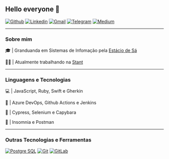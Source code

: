 ## Hello everyone :wave:
 
[![Github](https://img.shields.io/badge/-Github-595D60?style=flat-square&logo=Github&logoColor=white&link=https://github.com/nayaraquino/)](https://github.com/nayaraquino/)
[![Linkedin](https://img.shields.io/badge/-LinkedIn-595D60?style=flat-square&logo=Linkedin&logoColor=white&link=https://www.linkedin.com/in/nayaraquino//)](https://www.linkedin.com/in/nayaraquino/)
[![Gmail](https://img.shields.io/badge/-Gmail-595D60?style=flat-square&logo=Gmail&logoColor=white&link=mailto:nayaraquino7@gmail.com/)](mailto:nayaraquino7@gmail.com/)
[![Telegram](https://img.shields.io/badge/Telegram-595D60?style=flat-square&logo=Telegram&logoColor=white&link=https://t.me/nayaraquino)](https://t.me/nayaraquino)
[![Medium](https://img.shields.io/badge/Medium-595D60?style=flat-square&logo=Medium&logoColor=white&link=https://nayaraquino.medium.com/)](https://nayaraquino.medium.com/)

---
### Sobre mim

:mortar_board: | Granduanda em Sistemas de Infomação pela [Estácio de Sá](https://estacio.br)

:woman_technologist: | Atualmente trabalhando na [Stant](https://github.com/stantmob)

---
### Linguagens e Tecnologias

:computer: | JavaScript, Ruby, Swift e Gherkin

:repeat: | Azure DevOps, Github Actions e Jenkins

:mechanical_arm: | Cypress, Selenium e Capybara

:page_facing_up: | Insomnia e Postman

---
### Outras Tecnologias e Ferramentas
[![Postgre SQL](https://img.shields.io/badge/-PostgreSQL-595D60?style=flat-square&logo=PostgreSQL&logoColor=white&link=https://github.com/nayaraquino/)](https://github.com/nayaraquino/)
[![Git](https://img.shields.io/badge/-Git-595D60?style=flat-square&logo=git&logoColor=white&link=https://github.com/nayaraquino/)](https://github.com/nayaraquino/)
[![GitLab](https://img.shields.io/badge/-GitLab-595D60?style=flat-square&logo=GitLab&logoColor=white&link=https://github.com/nayaraquino/)](https://github.com/nayaraquino/)


<!--
[![Nayara Github Status](https://github-readme-stats.vercel.app/api?username=nayaraquino&theme=blue-green)](https://github.com/nayaraquino/github-readme-stats)
<!--
**nayaraquino/nayaraquino** is a ✨ _special_ ✨ repository because its `README.md` (this file) appears on your GitHub profile.
